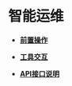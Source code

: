 # 智能运维<a name="ZH-CN_TOPIC_0000002293119517"></a>

-   **[前置操作](前置操作.md)**  

-   **[工具交互](工具交互.md)**  

-   **[API接口说明](API接口说明.md)**  

